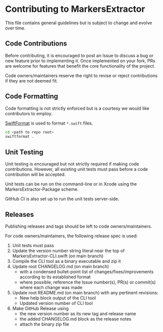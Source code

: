 # Contributing to MarkersExtractor

This file contains general guidelines but is subject to change and evolve over time.

## Code Contributions

Before contributing, it is encouraged to post an Issue to discuss a bug or new feature prior to implementing it. Once implemented on your fork, PRs are welcome for features that benefit the core functionality of the project.

Code owners/maintainers reserve the right to revise or reject contributions if they are not deemed fit.

## Code Formatting

Code formatting is not strictly enforced but is a courtesy we would like contributors to employ.

[SwiftFormat](https://github.com/nicklockwood/SwiftFormat) is used to format `*.swift` files.

```bash
cd <path to repo root>
swiftformat .
```

## Unit Testing

Unit testing is encouraged but not strictly required if making code contributions. However, all existing unit tests must pass before a code contribution will be accepted.

Unit tests can be run on the command-line or in Xcode using the MarkersExtractor-Package scheme.

GitHub CI is also set up to run the unit tests server-side.

## Releases

Publishing releases and tags should be left to code owners/maintainers.

For code owners/maintainers, the following release spec is used:

1. Unit tests must pass
2. Update the version number string literal near the top of MarkersExtractor-CLI.swift (on main branch)
3. Compile the CLI tool as a binary executable and zip it
4. Update root CHANGELOG.md (on main branch)
   - with a condensed bullet-point list of changes/fixes/improvements according to its established format
   - where possible, reference the Issue number(s), PR(s) or commit(s) where each change was made
5. Update root README.md (on main branch) with any pertinent revisions:
   - New help block output of the CLI tool
   - Updated version number of CLI tool
6. Make GitHub Release using
   - the new version number as its new tag and release name
   - the added CHANGELOG.md block as the release notes
   - attach the binary zip file